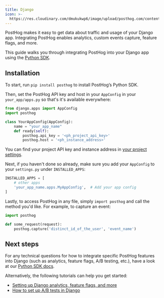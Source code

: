 ```yaml
---
title: Django
icon: >-
  https://res.cloudinary.com/dmukukwp6/image/upload/posthog.com/contents/docs/integrate/frameworks/django.svg
---
```


PostHog makes it easy to get data about traffic and usage of your Django app. Integrating PostHog enables analytics, custom events capture, feature flags, and more.

This guide walks you through integrating PostHog into your Django app using the [Python SDK](/docs/libraries/python).

## Installation

To start, run `pip install posthog` to install PostHog’s Python SDK.

Then, set the PostHog API key and host in your `AppConfig` in your `your_app/apps.py` so that's it's available everywhere:

```python file=your_app/apps.py
from django.apps import AppConfig
import posthog

class YourAppConfig(AppConfig):
    name = "your_app_name"
    def ready(self):
        posthog.api_key = '<ph_project_api_key>'
        posthog.host = '<ph_instance_address>'
```

You can find your project API key and instance address in [your project settings](https://us.posthog.com/project/settings). 

Next, if you haven't done so already, make sure you add your `AppConfig` to your `settings.py` under `INSTALLED_APPS`:

```python file=settings.py
INSTALLED_APPS = [
    # other apps
    'your_app_name.apps.MyAppConfig',  # Add your app config
]
```

Lastly, to access PostHog in any file, simply `import posthog` and call the method you'd like. For example, to capture an event:

```python
import posthog

def some_request(request):
    posthog.capture('distinct_id_of_the_user', 'event_name')
```

## Next steps

For any technical questions for how to integrate specific PostHog features into Django (such as analytics, feature flags, A/B testing, etc.), have a look at our [Python SDK docs](/docs/libraries/python).

Alternatively, the following tutorials can help you get started:

- [Setting up Django analytics, feature flags, and more](/tutorials/django-analytics)
- [How to set up A/B tests in Django](/tutorials/django-ab-tests)

